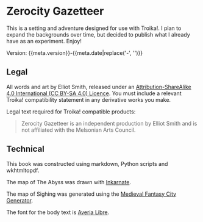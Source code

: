 # Zerocity Gazetteer

This is a setting and adventure designed for use with Troika!. I plan to expand the backgrounds over time, but decided to publish what I already have as an experiment. Enjoy!

Version: {{meta.version}}-{{meta.date|replace('-', '')}}

## Legal

All words and art by Elliot Smith, released under an [Attribution-ShareAlike 4.0 International (CC BY-SA 4.0) Licence](https://creativecommons.org/licenses/by-sa/4.0/). You must include a relevant Troika! compatibility statement in any derivative works you make.

Legal text required for Troika! compatible products:

> Zerocity Gazetteer is an independent production by Elliot Smith and is not affiliated with the Melsonian Arts Council.

## Technical

This book was constructed using markdown, Python scripts and wkhtmltopdf.

The map of The Abyss was drawn with [Inkarnate](https://inkarnate.com/).

The map of Sighing was generated using the [Medieval Fantasy City Generator](https://watabou.itch.io/medieval-fantasy-city-generator).

The font for the body text is [Averia Libre](https://fonts.google.com/specimen/Averia+Libre).
